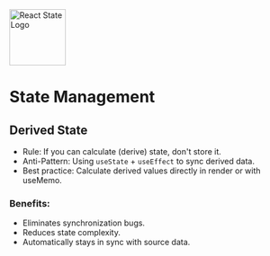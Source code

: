 <image alt="React State Logo" height="100px" src="./images/state-management.png" width="100px" />

# State Management

## Derived State
* Rule: If you can calculate (derive) state, don't store it.
* Anti-Pattern: Using `useState` + `useEffect` to sync derived data.
* Best practice: Calculate derived values directly in render or with useMemo.

### Benefits:
* Eliminates synchronization bugs.
* Reduces state complexity.
* Automatically stays in sync with source data.